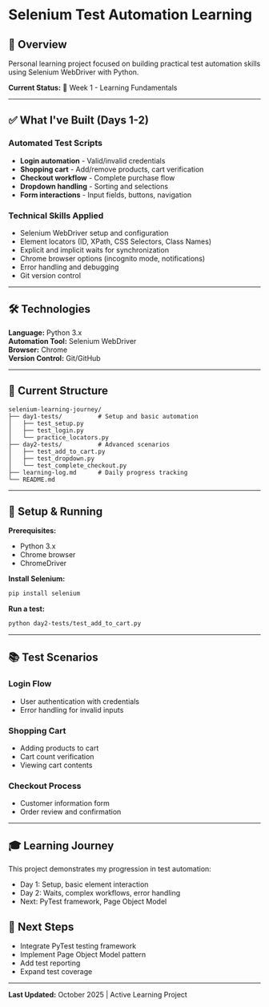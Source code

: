 # Selenium Test Automation Learning

## 🎯 Overview
Personal learning project focused on building practical test automation skills using Selenium WebDriver with Python.

**Current Status:** 🔨 Week 1 - Learning Fundamentals

---

## ✅ What I've Built (Days 1-2)

### Automated Test Scripts
- **Login automation** - Valid/invalid credentials
- **Shopping cart** - Add/remove products, cart verification
- **Checkout workflow** - Complete purchase flow
- **Dropdown handling** - Sorting and selections
- **Form interactions** - Input fields, buttons, navigation

### Technical Skills Applied
- Selenium WebDriver setup and configuration
- Element locators (ID, XPath, CSS Selectors, Class Names)
- Explicit and implicit waits for synchronization
- Chrome browser options (incognito mode, notifications)
- Error handling and debugging
- Git version control

---

## 🛠️ Technologies

**Language:** Python 3.x  
**Automation Tool:** Selenium WebDriver  
**Browser:** Chrome  
**Version Control:** Git/GitHub  

---

## 📁 Current Structure
```
selenium-learning-journey/
├── day1-tests/          # Setup and basic automation
│   ├── test_setup.py
│   ├── test_login.py
│   └── practice_locators.py
├── day2-tests/          # Advanced scenarios
│   ├── test_add_to_cart.py
│   ├── test_dropdown.py
│   └── test_complete_checkout.py
├── learning-log.md      # Daily progress tracking
└── README.md
```

---

## 🚀 Setup & Running

**Prerequisites:**
- Python 3.x
- Chrome browser
- ChromeDriver

**Install Selenium:**
```bash
pip install selenium
```

**Run a test:**
```bash
python day2-tests/test_add_to_cart.py
```

---

## 📚 Test Scenarios

### Login Flow
- User authentication with credentials
- Error handling for invalid inputs

### Shopping Cart
- Adding products to cart
- Cart count verification
- Viewing cart contents

### Checkout Process
- Customer information form
- Order review and confirmation

---

## 🎓 Learning Journey

This project demonstrates my progression in test automation:
- Day 1: Setup, basic element interaction
- Day 2: Waits, complex workflows, error handling
- Next: PyTest framework, Page Object Model


## 🔮 Next Steps
- Integrate PyTest testing framework
- Implement Page Object Model pattern
- Add test reporting
- Expand test coverage



---

**Last Updated:** October 2025 | Active Learning Project
